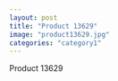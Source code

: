 ```yaml
---
layout: post
title: "Product 13629"
image: "product13629.jpg"
categories: "category1"
---
```

Product 13629
